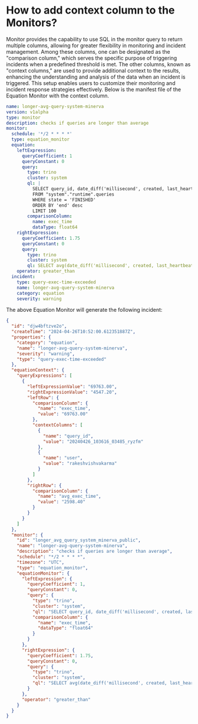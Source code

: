 # How to add context column to the Monitors?

Monitor provides the capability to use SQL in the monitor query to return multiple columns, allowing for greater flexibility in monitoring and incident management. Among these columns, one can be designated as the "comparison column," which serves the specific purpose of triggering incidents when a predefined threshold is met. The other columns, known as "context columns," are used to provide additional context to the results, enhancing the understanding and analysis of the data when an incident is triggered. This setup enables users to customize their monitoring and incident response strategies effectively. Below is the manifest file of the Equation Monitor with the context column.

```yaml
name: longer-avg-query-system-minerva
version: v1alpha
type: monitor
description: checks if queries are longer than average
monitor:
  schedule: '*/2 * * * *'
  type: equation_monitor
  equation:
    leftExpression:
      queryCoefficient: 1
      queryConstant: 0
      query:
        type: trino
        cluster: system
        ql: | 
          SELECT query_id, date_diff('millisecond', created, last_heartbeat) AS exec_time, user 
          FROM "system"."runtime".queries 
          WHERE state = 'FINISHED' 
          ORDER BY 'end' desc 
          LIMIT 100
        comparisonColumn:
          name: exec_time
          dataType: float64
    rightExpression:
      queryCoefficient: 1.75
      queryConstant: 0
      query:
        type: trino
        cluster: system
        ql: SELECT avg(date_diff('millisecond', created, last_heartbeat)) AS avg_exec_time FROM "system"."runtime".queries WHERE state = 'FINISHED'
    operator: greater_than
  incident:
    type: query-exec-time-exceeded
    name: longer-avg-query-system-minerva
    category: equation
    severity: warning
```
The above Equation Monitor will generate the following incident:

```json
{
  "id": "djw4bftzve2o",
  "createTime": "2024-04-26T10:52:00.612351887Z",
  "properties": {
    "category": "equation",
    "name": "longer-avg-query-system-minerva",
    "severity": "warning",
    "type": "query-exec-time-exceeded"
  },
  "equationContext": {
    "queryExpressions": [
      {
        "leftExpressionValue": "69763.00",
        "rightExpressionValue": "4547.20",
        "leftRow": {
          "comparisonColumn": {
            "name": "exec_time",
            "value": "69763.00"
          },
          "contextColumns": [
            {
              "name": "query_id",
              "value": "20240426_103616_03485_ryzfm"
            },
            {
              "name": "user",
              "value": "rakeshvishvakarma"
            }
          ]
        },
        "rightRow": {
          "comparisonColumn": {
            "name": "avg_exec_time",
            "value": "2598.40"
          }
        }
      }
    ]
  },
  "monitor": {
    "id": "longer_avg_query_system_minerva_public",
    "name": "longer-avg-query-system-minerva",
    "description": "checks if queries are longer than average",
    "schedule": "*/2 * * * *",
    "timezone": "UTC",
    "type": "equation_monitor",
    "equationMonitor": {
      "leftExpression": {
        "queryCoefficient": 1,
        "queryConstant": 0,
        "query": {
          "type": "trino",
          "cluster": "system",
          "ql": "SELECT query_id, date_diff('millisecond', created, last_heartbeat) AS exec_time, user \nFROM \"system\".\"runtime\".queries \nWHERE state = 'FINISHED' \nORDER BY 'end' desc \nLIMIT 100\n",
          "comparisonColumn": {
            "name": "exec_time",
            "dataType": "float64"
          }
        }
      },
      "rightExpression": {
        "queryCoefficient": 1.75,
        "queryConstant": 0,
        "query": {
          "type": "trino",
          "cluster": "system",
          "ql": "SELECT avg(date_diff('millisecond', created, last_heartbeat)) AS avg_exec_time FROM \"system\".\"runtime\".queries WHERE state = 'FINISHED'"
        }
      },
      "operator": "greater_than"
    }
  }
}
```